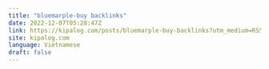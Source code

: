 ```yaml
---
title: "bluemarple-buy backlinks"
date: 2022-12-07T05:28:47Z
link: https://kipalog.com/posts/bluemarple-buy-backlinks?utm_medium=RSS&utm_source=news.12bit.vn
site: kipalog.com
language: Vietnamese
draft: false
---
```


